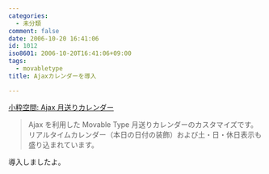 ```yaml
---
categories:
  - 未分類
comment: false
date: 2006-10-20 16:41:06
id: 1012
iso8601: 2006-10-20T16:41:06+09:00
tags:
  - movabletype
title: Ajaxカレンダーを導入

---
```


<div class="entry-body">
  <p><a title="小粋空間: Ajax 月送りカレンダー" href="http://www.koikikukan.com/archives/2006/10/10-001010.php">小粋空間: Ajax 月送りカレンダー</a></p>

  <blockquote>Ajax を利用した Movable Type 月送りカレンダーのカスタマイズです。リアルタイムカレンダー（本日の日付の装飾）および土・日・休日表示も盛り込まれています。</blockquote>

  <p>導入しましたよ。<br /></p>
</div>
